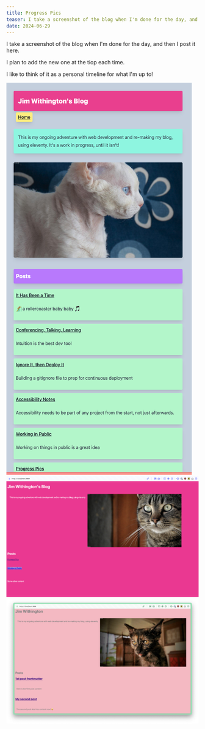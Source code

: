 ```yaml
---
title: Progress Pics
teaser: I take a screenshot of the blog when I'm done for the day, and then I post it here.
date: 2024-06-29
---
```


I take a screenshot of the blog when I'm done for the day, and then I post it here.

I plan to add the new one at the tiop each time.

I like to think of it as a personal timeline for what I'm up to!

![a screenshot of this site from 09/30/24](/img/093024-tailwind-time.png)
![a screenshot of this site from 07/01/24](/img/070124-website.png)
![a screenshot of this site from 06/29/24](/img/062924-day-one.png)
